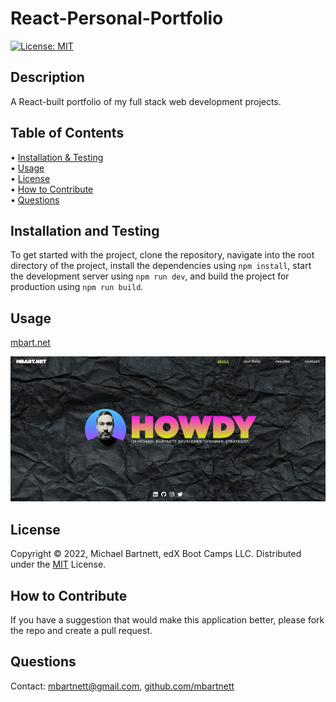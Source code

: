 # React-Personal-Portfolio

[![License: MIT](https://img.shields.io/badge/License-MIT-yellow.svg)](https://opensource.org/licenses/MIT)

## Description
A React-built portfolio of my full stack web development projects.

## Table of Contents

&bull; [Installation & Testing](#installation--testing)<br>
&bull; [Usage](#usage)<br>
&bull; [License](#license)<br>
&bull; [How to Contribute](#how-to-contribute)<br>
&bull; [Questions](#questions)

## Installation and Testing

To get started with the project, clone the repository, navigate into the root directory of the project, install the dependencies using `npm install`, start the development server using `npm run dev`, and build the project for production using `npm run build`. 

## Usage

[mbart.net]()

![mbart.net](./public/assets/images/mbart.net.png)


## License

Copyright © 2022, Michael Bartnett, edX Boot Camps LLC. Distributed under the [MIT](https://opensource.org/licenses/MIT) License.<br>

## How to Contribute

If you have a suggestion that would make this application better, please fork the repo and create a pull request.

## Questions

Contact: mbartnett@gmail.com, [github.com/mbartnett](https://github.com/mbartnett)    